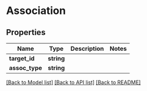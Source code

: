 # Association

## Properties
Name | Type | Description | Notes
------------ | ------------- | ------------- | -------------
**target_id** | **string** |  | 
**assoc_type** | **string** |  | 

[[Back to Model list]](../README.md#documentation-for-models) [[Back to API list]](../README.md#documentation-for-api-endpoints) [[Back to README]](../README.md)


